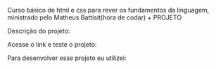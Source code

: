 Curso básico de html e css para rever os fundamentos da linguagem, ministrado pelo Matheus Battisit(hora de codar) + PROJETO

Descrição do projeto:

Acesse o link e teste o projeto:

Para desenvolver esse projeto eu utilizei:
